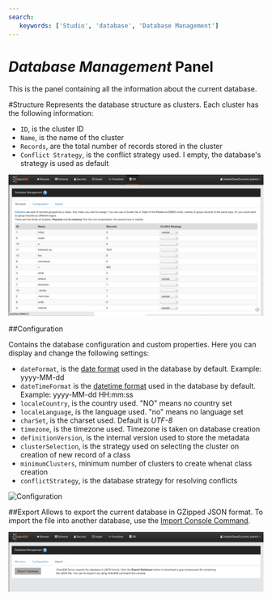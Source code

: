```yaml
---
search:
   keywords: ['Studio', 'database', 'Database Management']
---
```


# _Database Management_ Panel
This is the panel containing all the information about the current database.

#Structure
Represents the database structure as clusters. Each cluster has the following information:
- `ID`, is the cluster ID
- `Name`, is the name of the cluster
- `Records`, are the total number of records stored in the cluster
- `Conflict Strategy`, is the conflict strategy used. I empty, the database's strategy is used as default

![Structure](../../images/structure.png)

##Configuration

Contains the database configuration and custom properties. Here you can display and change the following settings:
- `dateFormat`, is the [date format](../../general/Managing-Dates.md) used in the database by default. Example: yyyy-MM-dd
- `dateTimeFormat` is the [datetime format](../../general/Managing-Dates.md) used in the database by default. Example: yyyy-MM-dd HH:mm:ss
- `localeCountry`, is the country used. "NO" means no country set
- `localeLanguage`, is the language used. "no" means no language set
- `charSet`,	is the charset used. Default is *UTF-8*
- `timezone`, is the timezone used. Timezone is taken on database creation
- `definitionVersion`, is the internal version used to store the metadata	
- `clusterSelection`, is the strategy used on selecting the cluster on creation of new record of a class
- `minimumClusters`, minimum number of clusters to create whenat class creation
- `conflictStrategy`, is the database strategy for resolving conflicts

![Configuration](/images/configuration.png)

##Export
Allows to export the current database in GZipped JSON format. To import the file into another database, use the [Import Console Command](../../console/Console-Command-Import.md).

![Export](../../images/import-export.png)
